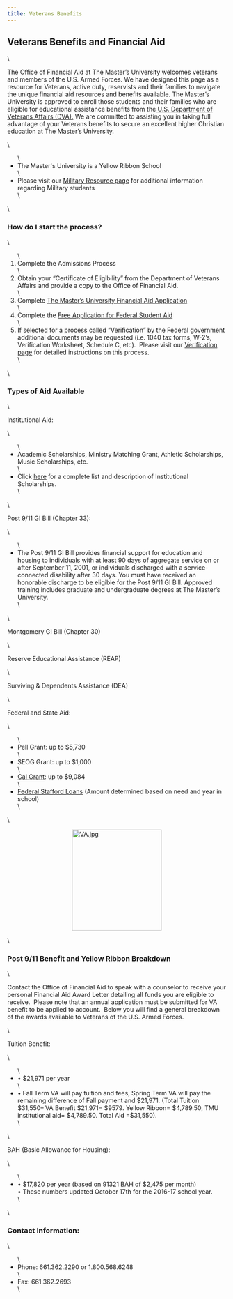 ```yaml
---
title: Veterans Benefits
---
```


<h2>Veterans Benefits and Financial Aid</h2>\
<p>The Office of Financial Aid at The Master’s University welcomes veterans and members of the U.S. Armed Forces. We have designed this page as a resource for Veterans, active duty, reservists and their families to navigate the unique financial aid resources and benefits available. The Master’s University is approved to enroll those students and their families who are eligible for educational assistance benefits from the<a style="background-color: #ffffff;" href="http://www.va.gov/" target="_blank"> U.S. Department of Veterans Affairs (DVA).</a> We are committed to assisting you in taking full advantage of your Veterans benefits to secure an excellent higher Christian education at The Master’s University.</p>\
<ul>\
<li><span class="boldText">The Master's University is a Yellow Ribbon School</span></li>\
<li><span class="boldText">Please visit our <a href="http://www.masters.edu/admissions/military.aspx" target="_blank">Military Resource page</a> for additional information regarding Military students</span></li>\
</ul>\
<h3>How do I start the process?</h3>\
<ol>\
<li>Complete the Admissions Process</li>\
<li>Obtain your “Certificate of Eligibility” from the Department of Veterans Affairs and provide a copy to the Office of Financial Aid.</li>\
<li>Complete <a href="/media/869351/forms-application-faa.pdf" target="_blank" title="Forms- Application- FAA.pdf">The Master’s University Financial Aid Application</a></li>\
<li>Complete the <a href="http://www.fafsa.ed.gov/" target="blank&quot;">Free Application for Federal Student Aid</a></li>\
<li>If selected for a process called “Verification” by the Federal government additional documents may be requested (i.e. 1040 tax forms, W-2’s, Verification Worksheet, Schedule C, etc).  Please visit our <a href="http://www.masters.edu/undergrad/financial-aid/verification.aspx" target="_blank">Verification page</a> for detailed instructions on this process.</li>\
</ol>\
<h3>Types of Aid Available</h3>\
<p><span class="boldText">Institutional Aid:</span></p>\
<ul>\
<li>Academic Scholarships, Ministry Matching Grant, Athletic Scholarships, Music Scholarships, etc.</li>\
<li>Click <a href="/undergrad/financial-aid/generalundergraduateprogram/newandtransfer.aspx" target="blank" title="newandtransfer">here</a> for a complete list and description of Institutional Scholarships.</li>\
</ul>\
<p><span class="boldText">Post 9/11 GI Bill (Chapter 33):</span></p>\
<ul>\
<li>The Post 9/11 GI Bill provides financial support for education and housing to individuals with at least 90 days of aggregate service on or after September 11, 2001, or individuals discharged with a service-connected disability after 30 days. You must have received an honorable discharge to be eligible for the Post 9/11 GI Bill. Approved training includes graduate and undergraduate degrees at The Master’s University.</li>\
</ul>\
<p><span class="boldText">Montgomery GI Bill (Chapter 30)</span></p>\
<p><span class="boldText">Reserve Educational Assistance (REAP)</span></p>\
<p><span class="boldText">Surviving &amp; Dependents Assistance (DEA)</span></p>\
<p><span class="boldText">Federal and State Aid:</span></p>\
<ul>\
<li>Pell Grant: up to $5,730</li>\
<li>SEOG Grant: up to $1,000</li>\
<li><a href="/undergrad/financial-aid/generalundergraduateprogram/calgrant.aspx" target="_blank">Cal Grant</a>: up to $9,084</li>\
<li><a href="/undergrad/financial-aid/loans.aspx" target="_blank">Federal Stafford Loans</a> (Amount determined based on need and year in school)</li>\
</ul>\
<p><img style="display: block; margin-left: auto; margin-right: auto;" alt="VA.jpg" src="/media/803973/VA.jpg" width="206" height="232" /></p>\
<h3><span>Post 9/11 Benefit and Yellow Ribbon Breakdown</span></h3>\
<p>Contact the Office of Financial Aid to speak with a counselor to receive your personal Financial Aid Award Letter detailing all funds you are eligible to receive.  Please note that an annual application must be submitted for VA benefit to be applied to account.  Below you will find a general breakdown of the awards available to Veterans of the U.S. Armed Forces.</p>\
<p><span class="boldText">Tuition Benefit:</span></p>\
<ul>\
<li>• $21,971 per year</li>\
<li>• Fall Term VA will pay tuition and fees, Spring Term VA will pay the remaining difference of Fall payment and $21,971. (Total Tuition $31,550– VA Benefit $21,971= $9579. Yellow Ribbon= $4,789.50, TMU institutional aid= $4,789.50. Total Aid =$31,550).</li>\
</ul>\
<p><span class="boldText">BAH (Basic Allowance for Housing):</span></p>\
<ul>\
<li>• $17,820 per year (based on 91321 BAH of $2,475 per month) <br />• These numbers updated October 17th for the 2016-17 school year.</li>\
</ul>\
<h3><span style="font-weight: bold;">Contact Information:</span></h3>\
<ul>\
<li>Phone: 661.362.2290 or 1.800.568.6248</li>\
<li>Fax: 661.362.2693</li>\
</ul>